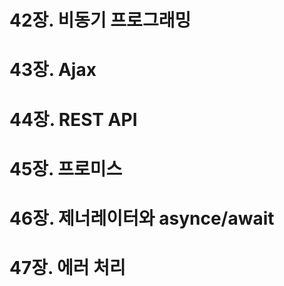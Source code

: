 # 42장. 비동기 프로그래밍


# 43장. Ajax


# 44장. REST API


# 45장. 프로미스


# 46장. 제너레이터와 asynce/await


# 47장. 에러 처리
